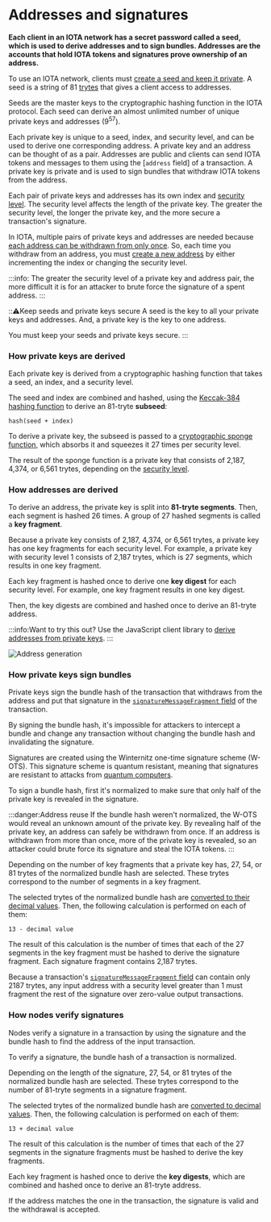 # Addresses and signatures

**Each client in an IOTA network has a secret password called a seed, which is used to derive addresses and to sign bundles. Addresses are the accounts that hold IOTA tokens and signatures prove ownership of an address.**

To use an IOTA network, clients must [create a seed and keep it private](root://getting-started/0.1/tutorials/create-a-seed.md). A seed is a string of 81 [trytes](../references/tryte-alphabet.md) that gives a client access to addresses.  
 
Seeds are the master keys to the cryptographic hashing function in the IOTA protocol. Each seed can derive an almost unlimited number of unique private keys and addresses (9<sup>57</sup>).

Each private key is unique to a seed, index, and security level, and can be used to derive one corresponding address. A private key and an address can be thought of as a pair. Addresses are public and clients can send IOTA tokens and messages to them using the [`address` field] of a transaction. A private key is private and is used to sign bundles that withdraw IOTA tokens from the address.

Each pair of private keys and addresses has its own index and [security level](../references/security-levels.md). The security level affects the length of the private key. The greater the security level, the longer the private key, and the more secure a transaction's signature.

In IOTA, multiple pairs of private keys and addresses are needed because [each address can be withdrawn from only once](#address-reuse). So, each time you withdraw from an address, you must [create a new address](../how-to-guides/create-an-address.md) by either incrementing the index or changing the security level.

:::info:
The greater the security level of a private key and address pair, the more difficult it is for an attacker to brute force the signature of a spent address.
:::

:::warning:Keep seeds and private keys secure
A seed is the key to all your private keys and addresses. And, a private key is the key to one address.

You must keep your seeds and private keys secure.
:::

### How private keys are derived

Each private key is derived from a cryptographic hashing function that takes a seed, an index, and a security level. 

The seed and index are combined and hashed, using the [Keccak-384 hashing function](https://keccak.team/keccak.html) to derive an 81-tryte **subseed**:

    hash(seed + index)

To derive a private key, the subseed is passed to a [cryptographic sponge function](https://en.wikipedia.org/wiki/Sponge_function), which absorbs it and squeezes it 27 times per security level.

The result of the sponge function is a private key that consists of 2,187, 4,374, or 6,561 trytes, depending on the [security level](../references/security-levels.md).

### How addresses are derived

To derive an address, the private key is split into **81-tryte segments**. Then, each segment is hashed 26 times. A group of 27 hashed segments is called a **key fragment**.

Because a private key consists of 2,187, 4,374, or 6,561 trytes, a private key has one key fragments for each security level. For example, a private key with security level 1 consists of 2,187 trytes, which is 27 segments, which results in one key fragment.

Each key fragment is hashed once to derive one **key digest** for each security level. For example, one key fragment results in one key digest.

Then, the key digests are combined and hashed once to derive an 81-tryte address.

:::info:Want to try this out?
Use the JavaScript client library to [derive addresses from private keys](../how-to-guides/derive-addresses-from-private-keys.md).
:::

![Address generation](../address-generation.png)

### How private keys sign bundles

Private keys sign the bundle hash of the transaction that withdraws from the address and put that signature in the [`signatureMessageFragment` field](../references/structure-of-a-transaction.md) of the transaction.

By signing the bundle hash, it's impossible for attackers to intercept a bundle and change any transaction without changing the bundle hash and invalidating the signature.

Signatures are created using the Winternitz one-time signature scheme (W-OTS). This signature scheme is quantum resistant, meaning that signatures are resistant to attacks from [quantum computers](https://en.wikipedia.org/wiki/Quantum_computing).

To sign a bundle hash, first it's normalized to make sure that only half of the private key is revealed in the signature.
<a id="address-reuse"></a>

:::danger:Address reuse
If the bundle hash weren't normalized, the W-OTS would reveal an unknown amount of the private key. By revealing half of the private key, an address can safely be withdrawn from once. If an address is withdrawn from more than once, more of the private key is revealed, so an attacker could brute force its signature and steal the IOTA tokens.
:::

Depending on the number of key fragments that a private key has, 27, 54, or 81 trytes of the normalized bundle hash are selected. These trytes correspond to the number of segments in a key fragment.

The selected trytes of the normalized bundle hash are [converted to their decimal values](../references/tryte-alphabet.md). Then, the following calculation is performed on each of them:

    13 - decimal value

The result of this calculation is the number of times that each of the 27 segments in the key fragment must be hashed to derive the signature fragment. Each signature fragment contains 2,187 trytes.

Because a transaction's [`signatureMessageFragment` field](../references/structure-of-a-transaction.md) can contain only 2187 trytes, any input address with a security level greater than 1 must fragment the rest of the signature over zero-value output transactions.

### How nodes verify signatures

Nodes verify a signature in a transaction by using the signature and the bundle hash to find the address of the input transaction.

To verify a signature, the bundle hash of a transaction is normalized.

Depending on the length of the signature, 27, 54, or 81 trytes of the normalized bundle hash are selected. These trytes correspond to the number of 81-tryte segments in a signature fragment.

The selected trytes of the normalized bundle hash are [converted to decimal values](../references/tryte-alphabet.md). Then, the following calculation is performed on each of them:

    13 + decimal value

The result of this calculation is the number of times that each of the 27 segments in the signature fragments must be hashed to derive the key fragments.

Each key fragment is hashed once to derive the **key digests**, which are combined and hashed once to derive an 81-tryte address.

If the address matches the one in the transaction, the signature is valid and the withdrawal is accepted.
